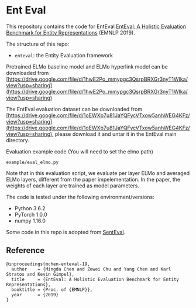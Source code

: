 # Ent Eval

This repository contains the code for EntEval
[EntEval: A Holistic Evaluation Benchmark for Entity Representations](https://arxiv.org/abs/1909.00137) (EMNLP 2019).

The structure of this repo:
- ```enteval```: the Entity Evaluation framework

Pretrained ELMo baseline model and ELMo hyperlink model can be downloaded from [https://drive.google.com/file/d/1hwE2Po_mmypgc3QsrpBRXGr3nyT1WIka/view?usp=sharing](https://drive.google.com/file/d/1hwE2Po_mmypgc3QsrpBRXGr3nyT1WIka/view?usp=sharing)

The EntEval evaluation dataset can be downloaded from [https://drive.google.com/file/d/1oEWXb7u81JaYQFycVTxow5anhWEG4KFz/view?usp=sharing](https://drive.google.com/file/d/1oEWXb7u81JaYQFycVTxow5anhWEG4KFz/view?usp=sharing), please download it and untar it in the EntEval main directory. 

Evaluation example code (You will need to set the elmo path)
```
example/eval_elmo.py
```
Note that in this evaluation script, we evaluate per layer ELMo and averaged ELMo layers, different from the paper impelementation. In the paper, the weights of each layer are trained as model parameters. 

The code is tested under the following environment/versions:
- Python 3.6.2
- PyTorch 1.0.0
- numpy 1.16.0

Some code in this repo is adopted from [SentEval](https://github.com/facebookresearch/SentEval). 

## Reference

```
@inproceedings{mchen-enteval-19,
  author    = {Mingda Chen and Zewei Chu and Yang Chen and Karl Stratos and Kevin Gimpel},
  title     = {EntEval: A Holistic Evaluation Benchmark for Entity Representations},
  booktitle = {Proc. of {EMNLP}},
  year      = {2019}
}
```

